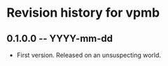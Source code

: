 # Revision history for vpmb

## 0.1.0.0  -- YYYY-mm-dd

* First version. Released on an unsuspecting world.
